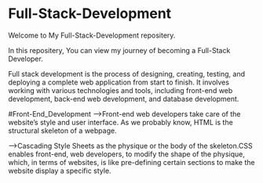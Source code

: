 # Full-Stack-Development
Welcome to My Full-Stack-Development repositery.

In this repositery, You can view my journey of becoming a Full-Stack Developer.

Full stack development is the process of designing, creating, testing, and deploying a complete web application from start to finish. It involves working with various technologies and tools, including front-end web development, back-end web development, and database development.

#Front-End_Development
-->Front-end web developers take care of the website’s style and user interface. As we probably know, HTML is the structural skeleton of a webpage.

-->Cascading Style Sheets as the physique or the body of the skeleton.CSS enables front-end, web developers, to modify the shape of the physique, which, in terms of websites, is like pre-defining certain sections to make the website display a specific style. 


